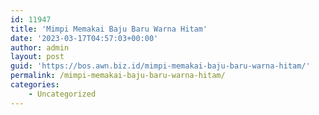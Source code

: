 ```yaml
---
id: 11947
title: 'Mimpi Memakai Baju Baru Warna Hitam'
date: '2023-03-17T04:57:03+00:00'
author: admin
layout: post
guid: 'https://bos.awn.biz.id/mimpi-memakai-baju-baru-warna-hitam/'
permalink: /mimpi-memakai-baju-baru-warna-hitam/
categories:
    - Uncategorized
---
```


